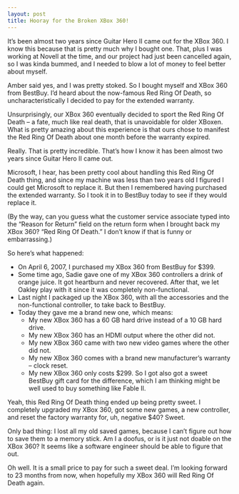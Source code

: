 ```yaml
---
layout: post
title: Hooray for the Broken XBox 360!
---
```

It’s been almost two years since Guitar Hero II came out for the XBox 360.  I know this because that is pretty much why I bought one.  That, plus I was working at Novell at the time, and our project had just been cancelled again, so I was kinda bummed, and I needed to blow a lot of money to feel better about myself.

Amber said yes, and I was pretty stoked.  So I bought myself and XBox 360 from BestBuy.  I’d heard about the now-famous Red Ring Of Death, so uncharacteristically I decided to pay for the extended warranty.

Unsurprisingly, our XBox 360 eventually decided to sport the Red Ring Of Death – a fate, much like real death, that is unavoidable for older XBoxen.  What is pretty amazing about this experience is that ours chose to manifest the Red Ring Of Death about one month before the warranty expired.

Really.  That is pretty incredible.  That’s how I know it has been almost two years since Guitar Hero II came out.

Microsoft, I hear, has been pretty cool about handling this Red Ring Of Death thing, and since my machine was less than two years old I figured I could get Microsoft to replace it.  But then I remembered having purchased the extended warranty.  So I took it in to BestBuy today to see if they would replace it.

(By the way, can you guess what the customer service associate typed into the “Reason for Return” field on the return form when I brought back my XBox 360?  “Red Ring Of Death.”  I don’t know if that is funny or embarrassing.)

So here’s what happened:

* On April 6, 2007, I purchased my XBox 360 from BestBuy for $399.
* Some time ago, Sadie gave one of my XBox 360 controllers a drink of orange juice.  It got heartburn and never recovered.  After that, we let Oakley play with it since it was completely non-functional.
* Last night I packaged up the XBox 360, with all the accessories and the non-functional controller, to take back to BestBuy.
* Today they gave me a brand new one, which means:
  * My new XBox 360 has a 60 GB hard drive instead of a 10 GB hard drive.
  * My new XBox 360 has an HDMI output where the other did not.
  * My new XBox 360 came with two new video games where the other did not.
  * My new XBox 360 comes with a brand new manufacturer’s warranty – clock reset.
  * My new XBox 360 only costs $299. So I got also got a sweet BestBuy gift card for the difference, which I am thinking might be well used to buy something like Fable II.

Yeah, this Red Ring Of Death thing ended up being pretty sweet.  I completely upgraded my XBox 360, got some new games, a new controller, and reset the factory warranty for, uh, negative $40?  Sweet.

Only bad thing:  I lost all my old saved games, because I can’t figure out how to save them to a memory stick.  Am I a doofus, or is it just not doable on the XBox 360?  It seems like a software engineer should be able to figure that out.

Oh well.  It is a small price to pay for such a sweet deal.  I’m looking forward to 23 months from now, when hopefully my XBox 360 will Red Ring Of Death again.